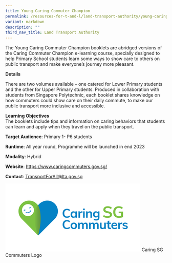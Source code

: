 ```yaml
---
title: Young Caring Commuter Champion
permalink: /resources-for-t-and-l/land-transport-authority/young-caring-commuter-champion/
variant: markdown
description: ""
third_nav_title: Land Transport Authority
---
```

The Young Caring Commuter Champion booklets are abridged versions of the Caring Commuter Champion e-learning course, specially designed to help Primary School students learn some ways to show care to others on public transport and make everyone’s journey more pleasant.

**Details**		

There are two volumes available – one catered for Lower Primary students and the other for Upper Primary students. Produced in collaboration with students from Singapore Polytechnic, each booklet shares knowledge on how commuters could show care on their daily commute, to make our public transport more inclusive and accessible.
		
**Learning Objectives**		
The booklets include tips and information on caring behaviors that students can learn and apply when they travel on the public transport.

**Target Audience**: Primary 1- P6 students
		
**Runtime**: All year round, Programme will be launched in end 2023	
		
**Modality**: Hybrid		
		
**Website**: https://www.caringcommuters.gov.sg/ 	
		
**Contact**: TransportForAll@lta.gov.sg

![](/images/Caring_SG_Commuters_Logo1.png)
Caring SG Commuters Logo